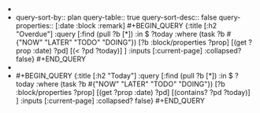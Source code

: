 -
- query-sort-by:: plan
  query-table:: true
  query-sort-desc:: false
  query-properties:: [:date :block :remark]
  #+BEGIN_QUERY
   {:title [:h2 "Overdue"]
    :query [:find (pull ?b [*])
            :in $ ?today
            :where
            (task ?b #{"NOW" "LATER" "TODO" "DOING"})
            [?b :block/properties ?prop]
            [(get ?prop :date) ?pd]
            [(< ?pd ?today)]
            ]
    :inputs [:current-page]
    :collapsed? false}
  #+END_QUERY
-
- #+BEGIN_QUERY
   {:title [:h2 "Today"]
    :query [:find (pull ?b [*])
            :in $ ?today
            :where
            (task ?b #{"NOW" "LATER" "TODO" "DOING"})
            [?b :block/properties ?prop]
            [(get ?prop :date) ?pd]
            [(contains? ?pd ?today)]
            ]
    :inputs [:current-page]
    :collapsed? false}
  #+END_QUERY